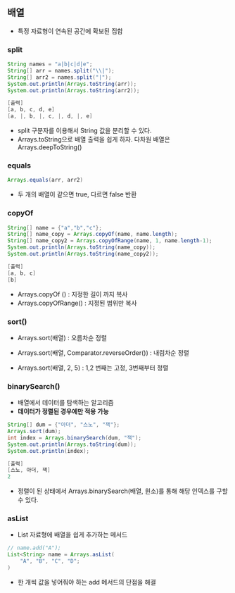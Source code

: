## 배열

- 특정 자료형이 연속된 공간에 확보된 집합



### split

```java
String names = "a|b|c|d|e";
String[] arr = names.split("\\|");
String[] arr2 = names.split("|");
System.out.println(Arrays.toString(arr));
System.out.println(Arrays.toString(arr2));

[출력]
[a, b, c, d, e]
[a, |, b, |, c, |, d, |, e]
```

- split 구분자를 이용해서 String 값을 분리할 수 있다.
- Arrays.toString으로 배열 출력을 쉽게 하자. 다차원 배열은 Arrays.deepToString() 



### equals

```java
Arrays.equals(arr, arr2)
```

- 두 개의 배열이 같으면 true, 다르면 false 반환 



### copyOf 

```java
String[] name = {"a","b","c"};
String[] name_copy = Arrays.copyOf(name, name.length);
String[] name_copy2 = Arrays.copyOfRange(name, 1, name.length-1);
System.out.println(Arrays.toString(name_copy));
System.out.println(Arrays.toString(name_copy2));

[출력]
[a, b, c]
[b]
```

- Arrays.copyOf () : 지정한 길이 까지 복사 
- Arrays.copyOfRange() : 지정된 범위만 복사 



### sort()

- Arrays.sort(배열) : 오름차순 정렬

- Arrays.sort(배열, Comparator.reverseOrder()) : 내림차순 정렬  

- Arrays.sort(배열, 2, 5) : 1,2 번째는 고정, 3번째부터 정렬 



### binarySearch()

- 배열에서 데이터를 탐색하는 알고리즘 
- **데이터가 정렬된 경우에만 적용 가능**

```java
String[] dum = {"아더", "스노", "잭"};
Arrays.sort(dum);
int index = Arrays.binarySearch(dum, "잭");
System.out.println(Arrays.toString(dum));
System.out.println(index);

[출력]
[스노, 아더, 잭]
2
```

- 정렬이 된 상태에서 Arrays.binarySearch(배열, 원소)를 통해 해당 인덱스를 구할 수 있다. 



### asList 

- List 자료형에 배열을 쉽게 추가하는 메서드 

```java
// name.add("A");
List<String> name = Arrays.asList(
	"A", "B", "C", "D";
)
```

- 한 개씩 값을 넣어줘야 하는 add 메서드의 단점을 해결 

